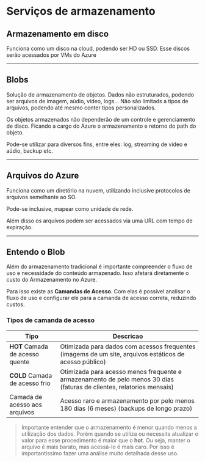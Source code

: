 # Serviços de armazenamento

## Armazenamento em disco

Funciona como um disco na cloud, podendo ser HD ou SSD. Esse discos serão acessados por VMs do Azure

---
## Blobs

Solução de armazenamento de objetos. Dados não estruturados, podendo ser arquivos de imagem, aúdio, vídeo, logs... Não são limitads a tipos de  arquivos, podendo até mesmo conter tipos personalizados. 

Os objetos armazenados não dependerão de um controle e gerenciamento de disco. Ficando a cargo do Azure o armazenamento e retorno do path do objeto.

Pode-se utilizar para diversos fins, entre eles: log, streaming de vídeo e aúdio, backup etc.

---
## Arquivos do Azure

Funciona como um diretório na nuvem, utilizando inclusive protocolos de arquivos semelhante ao SO. 

Pode-se inclusive, mapear como unidade de rede.

Além disso os arquivos podem ser acessados via uma URL com tempo de expiração.

---
## Entendo o Blob

Além do armazenamento tradicional é importante compreender o fluxo de uso e necessidade do conteúdo armazenado. Isso afetará diretamente o custo do Armazenamento no Azure.

Para isso existe as **Camandas de Acesso**. Com elas é possível analisar o fluxo de uso e configurar ele para a camanda de acesso correta, reduzindo custos.

### Tipos de camanda de acesso

| Tipo | Descricao |
|------|-----------|
| **HOT** Camada de acesso quente | Otimizada para dados com acessos frequentes (imagems de um site, arquivos estáticos de acesso público) |
| **COLD** Camada de acesso frio | Otimizada para acesso menos frequente e armazenamento de pelo menos 30 dias (faturas de clientes, relatorios mensais) |
| Camada de acesso aos arquivos | Acesso raro e armazenamento por pelo menos 180 dias (6 meses) (backups de longo prazo) |

> Importante entender que o armazenamento é menor quando menos a utilização dos dados. Porém quando se utiliza ou necessita atualizar o valor para esse procedimento é maior que o **hot**. Ou seja, manter o arquivo é mais barato, mas acessá-lo é mais caro. 
> Por isso é importantíssimo fazer uma análise muito detalhada desse uso.

